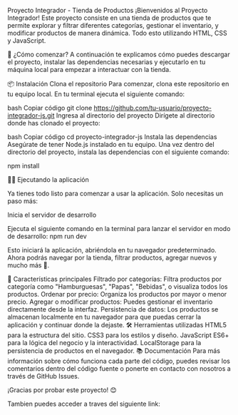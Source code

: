 Proyecto Integrador - Tienda de Productos
¡Bienvenidos al Proyecto Integrador! Este proyecto consiste en una tienda de productos que te permite explorar y filtrar diferentes categorías, gestionar el inventario, y modificar productos de manera dinámica. Todo esto utilizando HTML, CSS y JavaScript.

🚀 ¿Cómo comenzar?
A continuación te explicamos cómo puedes descargar el proyecto, instalar las dependencias necesarias y ejecutarlo en tu máquina local para empezar a interactuar con la tienda.

📦 Instalación
Clona el repositorio
Para comenzar, clona este repositorio en tu equipo local. En tu terminal ejecuta el siguiente comando:

bash
Copiar código
git clone https://github.com/tu-usuario/proyecto-integrador-js.git
Ingresa al directorio del proyecto
Dirígete al directorio donde has clonado el proyecto:

bash
Copiar código
cd proyecto-integrador-js
Instala las dependencias
Asegúrate de tener Node.js instalado en tu equipo. Una vez dentro del directorio del proyecto, instala las dependencias con el siguiente comando:

npm install

🏃‍♂️ Ejecutando la aplicación

Ya tienes todo listo para comenzar a usar la aplicación. Solo necesitas un paso más:

Inicia el servidor de desarrollo

Ejecuta el siguiente comando en la terminal para lanzar el servidor en modo de desarrollo:
npm run dev

Esto iniciará la aplicación, abriéndola en tu navegador predeterminado. Ahora podrás navegar por la tienda, filtrar productos, agregar nuevos y mucho más 🚀.

🎨 Características principales
Filtrado por categorías: Filtra productos por categoría como "Hamburguesas", "Papas", "Bebidas", o visualiza todos los productos.
Ordenar por precio: Organiza los productos por mayor o menor precio.
Agregar o modificar productos: Puedes gestionar el inventario directamente desde la interfaz.
Persistencia de datos: Los productos se almacenan localmente en tu navegador para que puedas cerrar la aplicación y continuar donde la dejaste.
🛠️ Herramientas utilizadas
HTML5 para la estructura del sitio.
CSS3 para los estilos y diseño.
JavaScript ES6+ para la lógica del negocio y la interactividad.
LocalStorage para la persistencia de productos en el navegador.
📚 Documentación
Para más información sobre cómo funciona cada parte del código, puedes revisar los comentarios dentro del código fuente o ponerte en contacto con nosotros a través de GitHub Issues.

¡Gracias por probar este proyecto! 😊

Tambien puedes acceder a traves del siguiente link: 






